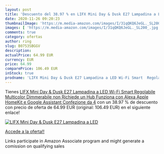 ```yaml
---
layout: post
title: 'Descuento del 38.97 % en LIFX Mini Day & Dusk E27 Lampadina a LED'
date: 2020-11-26 09:20:23
thumbnailImage: 'https://m.media-amazon.com/images/I/31qQKQ6JeGL._SL200_.jpg'
images: [ 'https://m.media-amazon.com/images/I/31qQKQ6JeGL._SL200_.jpg' ]
comments: true
category: ofertas
author: ring
slug: B0753SBGGV
description:
actualPrice: 64.99 EUR
currency: EUR
price: 64.99
comparePrice: 106.49 EUR
inStock: true
prodname: 'LIFX Mini Day & Dusk E27 Lampadina a LED Wi-Fi Smart  Regolabile  Multicolor  Dimmerabile  non Richiede un Hub  Funziona con Alexa  Apple HomeKit e Google Assistant  Confezione da 4'
---
```


Tienes [LIFX Mini Day & Dusk E27 Lampadina a LED Wi-Fi Smart  Regolabile  Multicolor  Dimmerabile  non Richiede un Hub  Funziona con Alexa  Apple HomeKit e Google Assistant  Confezione da 4](https://www.amazon.it/dp/B0753SBGGV/?tag=tolees00-21) con un 38.97 % de descuento con precio de oferta de 64.99 EUR (original: 106.49 EUR) en el siguiente enlace!

[![LIFX Mini Day & Dusk E27 Lampadina a LED](https://m.media-amazon.com/images/I/31qQKQ6JeGL._SL200_.jpg)](https://www.amazon.it/dp/B0753SBGGV/?tag=tolees00-21)

[Accede a la oferta!!](https://www.amazon.it/dp/B0753SBGGV/?tag=tolees00-21)

Links participate in Amazon Associate program and might generate a comission on qualifying sales



